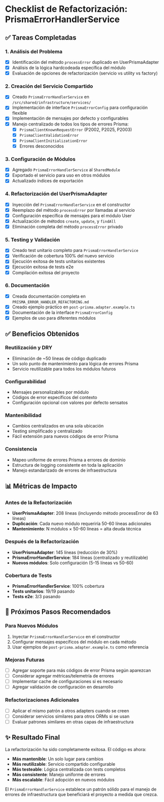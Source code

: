 # Checklist de Refactorización: PrismaErrorHandlerService

## ✅ Tareas Completadas

### 1. Análisis del Problema

- [x] Identificación del método `processError` duplicado en UserPrismaAdapter
- [x] Análisis de la lógica hardcodeada específica del módulo
- [x] Evaluación de opciones de refactorización (servicio vs utility vs factory)

### 2. Creación del Servicio Compartido

- [x] Creado `PrismaErrorHandlerService` en `/src/shared/infrastructure/services/`
- [x] Implementación de interface `PrismaErrorConfig` para configuración flexible
- [x] Implementación de mensajes por defecto y configurables
- [x] Manejo centralizado de todos los tipos de errores Prisma:
  - [x] `PrismaClientKnownRequestError` (P2002, P2025, P2003)
  - [x] `PrismaClientValidationError`
  - [x] `PrismaClientInitializationError`
  - [x] Errores desconocidos

### 3. Configuración de Módulos

- [x] Agregado `PrismaErrorHandlerService` al `SharedModule`
- [x] Exportado el servicio para uso en otros módulos
- [x] Actualizado índices de exportación

### 4. Refactorización del UserPrismaAdapter

- [x] Inyección del `PrismaErrorHandlerService` en el constructor
- [x] Reemplazo del método `processError` por llamadas al servicio
- [x] Configuración específica de mensajes para el módulo User
- [x] Actualización de métodos `create`, `update`, y `findAll`
- [x] Eliminación completa del método `processError` privado

### 5. Testing y Validación

- [x] Creado test unitario completo para `PrismaErrorHandlerService`
- [x] Verificación de cobertura 100% del nuevo servicio
- [x] Ejecución exitosa de tests unitarios existentes
- [x] Ejecución exitosa de tests e2e
- [x] Compilación exitosa del proyecto

### 6. Documentación

- [x] Creada documentación completa en `PRISMA_ERROR_HANDLER_REFACTORING.md`
- [x] Creado ejemplo práctico en `post-prisma.adapter.example.ts`
- [x] Documentación de la interface `PrismaErrorConfig`
- [x] Ejemplos de uso para diferentes módulos

## ✅ Beneficios Obtenidos

### Reutilización y DRY

- Eliminación de ~50 líneas de código duplicado
- Un solo punto de mantenimiento para lógica de errores Prisma
- Servicio reutilizable para todos los módulos futuros

### Configurabilidad

- Mensajes personalizables por módulo
- Códigos de error específicos del contexto
- Configuración opcional con valores por defecto sensatos

### Mantenibilidad

- Cambios centralizados en una sola ubicación
- Testing simplificado y centralizado
- Fácil extensión para nuevos códigos de error Prisma

### Consistencia

- Mapeo uniforme de errores Prisma a errores de dominio
- Estructura de logging consistente en toda la aplicación
- Manejo estandarizado de errores de infraestructura

## 📊 Métricas de Impacto

### Antes de la Refactorización

- **UserPrismaAdapter**: 208 líneas (incluyendo método processError de 63 líneas)
- **Duplicación**: Cada nuevo módulo requeriría 50-60 líneas adicionales
- **Mantenimiento**: N módulos × 50-60 líneas = alta deuda técnica

### Después de la Refactorización

- **UserPrismaAdapter**: 145 líneas (reducción de 30%)
- **PrismaErrorHandlerService**: 184 líneas (centralizado y reutilizable)
- **Nuevos módulos**: Solo configuración (5-15 líneas vs 50-60)

### Cobertura de Tests

- **PrismaErrorHandlerService**: 100% cobertura
- **Tests unitarios**: 19/19 pasando
- **Tests e2e**: 3/3 pasando

## 🎯 Próximos Pasos Recomendados

### Para Nuevos Módulos

1. Inyectar `PrismaErrorHandlerService` en el constructor
2. Configurar mensajes específicos del módulo en cada método
3. Usar ejemplos de `post-prisma.adapter.example.ts` como referencia

### Mejoras Futuras

- [ ] Agregar soporte para más códigos de error Prisma según aparezcan
- [ ] Considerar agregar métricas/telemetría de errores
- [ ] Implementar cache de configuraciones si es necesario
- [ ] Agregar validación de configuración en desarrollo

### Refactorizaciones Adicionales

- [ ] Aplicar el mismo patrón a otros adapters cuando se creen
- [ ] Considerar servicios similares para otros ORMs si se usan
- [ ] Evaluar patrones similares en otras capas de infraestructura

## ✨ Resultado Final

La refactorización ha sido completamente exitosa. El código es ahora:

- **Más mantenible**: Un solo lugar para cambios
- **Más reutilizable**: Servicio compartido configurable
- **Más testeable**: Lógica centralizada con tests completos
- **Más consistente**: Manejo uniforme de errores
- **Más escalable**: Fácil adopción en nuevos módulos

El `PrismaErrorHandlerService` establece un patrón sólido para el manejo de errores de infraestructura que beneficiará el proyecto a medida que crezca.
